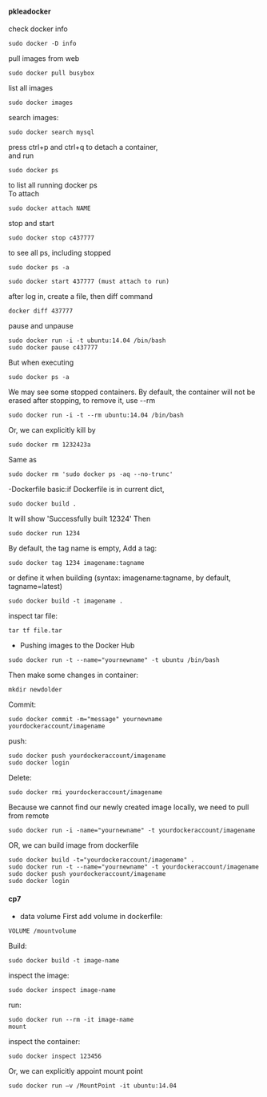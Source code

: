 #### pkleadocker
check docker info
```
sudo docker -D info
```

pull images from web
```
sudo docker pull busybox
```
list all images
```
sudo docker images
```

search images:
```
sudo docker search mysql
```

press ctrl+p and ctrl+q to detach a container,  
and run 
```
sudo docker ps
```
to list all running docker ps  
To attach
```
sudo docker attach NAME
```

stop and start
```
sudo docker stop c437777
```
to see all ps, including stopped
```
sudo docker ps -a
```
```
sudo docker start 437777 (must attach to run)
```

after log in,  create a file, then diff command
```
docker diff 437777
```

pause and unpause
```
sudo docker run -i -t ubuntu:14.04 /bin/bash
sudo docker pause c437777
```
But when executing 
```
sudo docker ps -a
```
We may see some stopped containers.
By default, the container will not be erased after stopping, to remove it, use --rm
```
sudo docker run -i -t --rm ubuntu:14.04 /bin/bash
```
Or, we can explicitly kill by
```
sudo docker rm 1232423a
```
Same as
```
sudo docker rm 'sudo docker ps -aq --no-trunc'
```

-Dockerfile
basic:if Dockerfile is in current dict,
```
sudo docker build .
```

It will show 'Successfully built 12324'
Then
```
sudo docker run 1234
```
By default, the tag name is empty,
Add a tag:
```
sudo docker tag 1234 imagename:tagname
```
or define it when building (syntax: imagename:tagname, by default, tagname=latest)
```
sudo docker build -t imagename .
```


inspect tar file:
```
tar tf file.tar
```


- Pushing images to the Docker Hub
```
sudo docker run -t --name="yournewname" -t ubuntu /bin/bash
```
Then make some changes in container:
```
mkdir newdolder
```
Commit:
```
sudo docker commit -m="message" yournewname yourdockeraccount/imagename
```
push:
```
sudo docker push yourdockeraccount/imagename
sudo docker login
```
Delete:
```
sudo docker rmi yourdockeraccount/imagename
```

Because we cannot find our newly created image locally, we need to pull from remote
```
sudo docker run -i -name="yournewname" -t yourdockeraccount/imagename
```

OR, we can build image from dockerfile
```
sudo docker build -t="yourdockeraccount/imagename" .
sudo docker run -t --name="yournewname" -t yourdockeraccount/imagename
sudo docker push yourdockeraccount/imagename
sudo docker login
```

#### cp7
- data volume
First add volume in dockerfile:
```
VOLUME /mountvolume
```
Build:
```
sudo docker build -t image-name
```
inspect the image:
```
sudo docker inspect image-name
```
run:
```
sudo docker run --rm -it image-name
mount
```
inspect the container:
```
sudo docker inspect 123456
```

Or, we can explicitly appoint mount point
```
sudo docker run –v /MountPoint -it ubuntu:14.04
```

